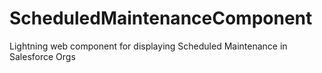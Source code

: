 # ScheduledMaintenanceComponent
Lightning web component for displaying Scheduled Maintenance in Salesforce Orgs
